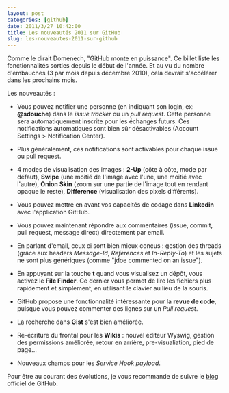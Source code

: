 ```yaml
---
layout: post
categories: [github]
date: 2011/3/27 10:42:00
title: Les nouveautés 2011 sur GitHub
slug: les-nouveautes-2011-sur-github
---
```


Comme le dirait Domenech, "GitHub monte en puissance". Ce billet liste les fonctionnalités sorties depuis le début de l'année. Et au vu du nombre d'embauches (3 par mois depuis décembre 2010), cela devrait s'accélérer dans les prochains mois.

Les nouveautés :

* Vous pouvez notifier une personne (en indiquant son login, ex: **@sdouche**) dans le *issue tracker* ou un *pull request*. Cette personne sera automatiquement inscrite pour les échanges futurs. Ces notifications automatiques sont bien sûr désactivables (Account Settings > Notification Center).

* Plus généralement, ces notifications sont activables pour chaque issue ou pull request.

* 4 modes de visualisation des images : **2-Up** (côte à côte, mode par défaut), **Swipe** (une moitié de l'image avec l'une, une moitié avec l'autre), **Onion Skin** (zoom sur une partie de l'image tout en rendant opaque le reste), **Difference** (visualisation des pixels différents).

* Vous pouvez mettre en avant vos capacités de codage dans **Linkedin** avec l'application GitHub.

* Vous pouvez maintenant répondre aux commentaires (issue, commit, pull request, message direct) directement par email.

* En parlant d'email, ceux ci sont bien mieux conçus : gestion des threads (grâce aux headers *Message-Id*, *References* et *In-Reply-To*) et les sujets ne sont plus génériques (comme "jdoe commented on an issue").

* En appuyant sur la touche **t** quand vous visualisez un dépôt, vous activez le **File Finder**. Ce dernier vous permet de lire les fichiers plus rapidement et simplement, en utilisant le clavier au lieu de la souris.

* GitHub propose une fonctionnalité intéressante pour la **revue de code**, puisque vous pouvez commenter des lignes sur un *Pull request*.

* La recherche dans **Gist** s'est bien améliorée.

* Ré-écriture du frontal pour les **Wikis** : nouvel éditeur Wyswig, gestion des permissions améliorée, retour en arrière, pre-visualiation, pied de page...

* Nouveaux champs pour les *Service Hook payload*.

Pour être au courant des évolutions, je vous recommande de suivre le [blog](https://github.com/blog) officiel de GitHub.

